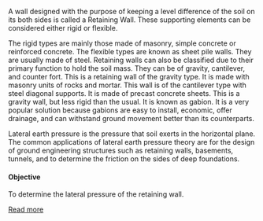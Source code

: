 A wall designed with the purpose of keeping a level difference of the soil on its both sides is called a Retaining Wall. These supporting elements can be considered either rigid or flexible.

The rigid types are mainly those made of masonry, simple concrete or reinforced concrete. The flexible types are known as sheet pile walls. They are usually made of steel. Retaining walls can also be classified due to their primary function to hold the soil mass. They can be of gravity, cantilever, and counter fort. This is a retaining wall of the gravity type. It is made with masonry units of rocks and mortar. This wall is of the cantilever type with steel diagonal supports. It is made of precast concrete sheets. This is a gravity wall, but less rigid than the usual. It is known as gabion. It is a very popular solution because gabions are easy to install, economic, offer drainage, and can withstand ground movement better than its counterparts.

Lateral earth pressure is the pressure that soil exerts in the horizontal plane. The common applications of lateral earth pressure theory are for the design of ground engineering structures such as retaining walls, basements, tunnels, and to determine the friction on the sides of deep foundations.


#### Objective

To determine the lateral pressure of the retaining wall.


[Read more](http://bsa-iiith.vlabs.ac.in/exp10/Exp-10%20Plastic%20hinge.pdf)